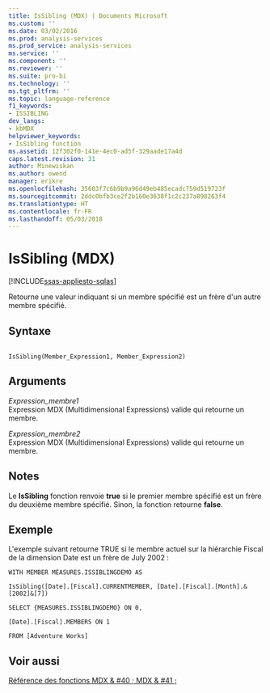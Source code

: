 ```yaml
---
title: IsSibling (MDX) | Documents Microsoft
ms.custom: ''
ms.date: 03/02/2016
ms.prod: analysis-services
ms.prod_service: analysis-services
ms.service: ''
ms.component: ''
ms.reviewer: ''
ms.suite: pro-bi
ms.technology: ''
ms.tgt_pltfrm: ''
ms.topic: language-reference
f1_keywords:
- ISSIBLING
dev_langs:
- kbMDX
helpviewer_keywords:
- IsSibling function
ms.assetid: 12f302f0-141e-4ec0-ad5f-329aade17a4d
caps.latest.revision: 31
author: Minewiskan
ms.author: owend
manager: erikre
ms.openlocfilehash: 35603f7c6b9b9a96d49eb485ecadc759d519723f
ms.sourcegitcommit: 2ddc0bfb3ce2f2b160e3638f1c2c237a898263f4
ms.translationtype: HT
ms.contentlocale: fr-FR
ms.lasthandoff: 05/03/2018
---
```

# <a name="issibling-mdx"></a>IsSibling (MDX)
[!INCLUDE[ssas-appliesto-sqlas](../includes/ssas-appliesto-sqlas.md)]

  Retourne une valeur indiquant si un membre spécifié est un frère d'un autre membre spécifié.  
  
## <a name="syntax"></a>Syntaxe  
  
```  
  
IsSibling(Member_Expression1, Member_Expression2)   
```  
  
## <a name="arguments"></a>Arguments  
 *Expression_membre1*  
 Expression MDX (Multidimensional Expressions) valide qui retourne un membre.  
  
 *Expression_membre2*  
 Expression MDX (Multidimensional Expressions) valide qui retourne un membre.  
  
## <a name="remarks"></a>Notes  
 Le **IsSibling** fonction renvoie **true** si le premier membre spécifié est un frère du deuxième membre spécifié. Sinon, la fonction retourne **false**.  
  
## <a name="example"></a>Exemple  
 L'exemple suivant retourne TRUE si le membre actuel sur la hiérarchie Fiscal de la dimension Date est un frère de July 2002 :  
  
 `WITH MEMBER MEASURES.ISSIBLINGDEMO AS`  
  
 `IsSibling([Date].[Fiscal].CURRENTMEMBER, [Date].[Fiscal].[Month].&[2002]&[7])`  
  
 `SELECT {MEASURES.ISSIBLINGDEMO} ON 0,`  
  
 `[Date].[Fiscal].MEMBERS ON 1`  
  
 `FROM [Adventure Works]`  
  
## <a name="see-also"></a>Voir aussi  
 [Référence des fonctions MDX & #40 ; MDX & #41 ;](../mdx/mdx-function-reference-mdx.md)  
  
  
